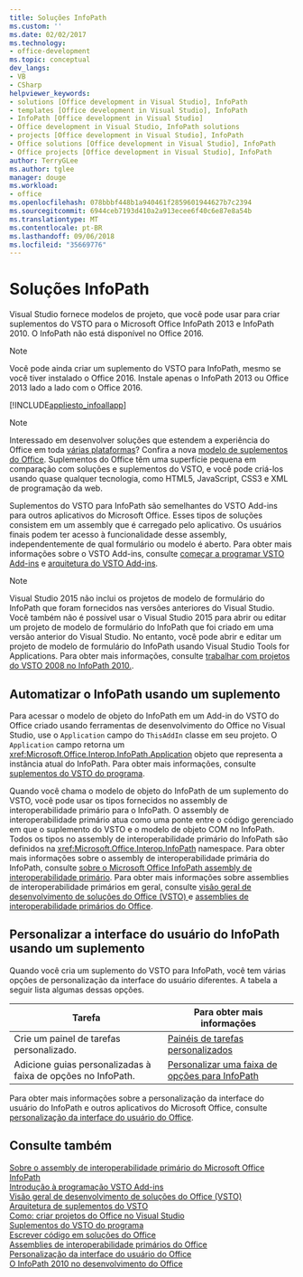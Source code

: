 ```yaml
---
title: Soluções InfoPath
ms.custom: ''
ms.date: 02/02/2017
ms.technology:
- office-development
ms.topic: conceptual
dev_langs:
- VB
- CSharp
helpviewer_keywords:
- solutions [Office development in Visual Studio], InfoPath
- templates [Office development in Visual Studio], InfoPath
- InfoPath [Office development in Visual Studio]
- Office development in Visual Studio, InfoPath solutions
- projects [Office development in Visual Studio], InfoPath
- Office solutions [Office development in Visual Studio], InfoPath
- Office projects [Office development in Visual Studio], InfoPath
author: TerryGLee
ms.author: tglee
manager: douge
ms.workload:
- office
ms.openlocfilehash: 078bbbf448b1a940461f2859601944627b7c2394
ms.sourcegitcommit: 6944ceb7193d410a2a913ecee6f40c6e87e8a54b
ms.translationtype: MT
ms.contentlocale: pt-BR
ms.lasthandoff: 09/06/2018
ms.locfileid: "35669776"
---
```

# <a name="infopath-solutions"></a>Soluções InfoPath
  Visual Studio fornece modelos de projeto, que você pode usar para criar suplementos do VSTO para o Microsoft Office InfoPath 2013 e InfoPath 2010. O InfoPath não está disponível no Office 2016.  
  
> [!NOTE]  
>  Você pode ainda criar um suplemento do VSTO para InfoPath, mesmo se você tiver instalado o Office 2016. Instale apenas o InfoPath 2013 ou Office 2013 lado a lado com o Office 2016.  
  
 [!INCLUDE[appliesto_infoallapp](../vsto/includes/appliesto-infoallapp-md.md)]  
  
> [!NOTE]  
>  Interessado em desenvolver soluções que estendem a experiência do Office em toda [várias plataformas](https://dev.office.com/add-in-availability)? Confira a nova [modelo de suplementos do Office](https://dev.office.com/docs/add-ins/overview/office-add-ins). Suplementos do Office têm uma superfície pequena em comparação com soluções e suplementos do VSTO, e você pode criá-los usando quase qualquer tecnologia, como HTML5, JavaScript, CSS3 e XML de programação da web.  
  
 Suplementos do VSTO para InfoPath são semelhantes do VSTO Add-ins para outros aplicativos do Microsoft Office. Esses tipos de soluções consistem em um assembly que é carregado pelo aplicativo. Os usuários finais podem ter acesso à funcionalidade desse assembly, independentemente de qual formulário ou modelo é aberto. Para obter mais informações sobre o VSTO Add-ins, consulte [começar a programar VSTO Add-ins](../vsto/getting-started-programming-vsto-add-ins.md) e [arquitetura do VSTO Add-ins](../vsto/architecture-of-vsto-add-ins.md).  
  
> [!NOTE]  
>  Visual Studio 2015 não inclui os projetos de modelo de formulário do InfoPath que foram fornecidos nas versões anteriores do Visual Studio. Você também não é possível usar o Visual Studio 2015 para abrir ou editar um projeto de modelo de formulário do InfoPath que foi criado em uma versão anterior do Visual Studio. No entanto, você pode abrir e editar um projeto de modelo de formulário do InfoPath usando Visual Studio Tools for Applications. Para obter mais informações, consulte [trabalhar com projetos do VSTO 2008 no InfoPath 2010.](http://go.microsoft.com/fwlink/?LinkID=218903).  
  
## <a name="automate-infopath-by-using-an-add-in"></a>Automatizar o InfoPath usando um suplemento  
 Para acessar o modelo de objeto do InfoPath em um Add-in do VSTO do Office criado usando ferramentas de desenvolvimento do Office no Visual Studio, use o `Application` campo do `ThisAddIn` classe em seu projeto. O `Application` campo retorna um <xref:Microsoft.Office.Interop.InfoPath.Application> objeto que representa a instância atual do InfoPath. Para obter mais informações, consulte [suplementos do VSTO do programa](../vsto/programming-vsto-add-ins.md).  
  
 Quando você chama o modelo de objeto do InfoPath de um suplemento do VSTO, você pode usar os tipos fornecidos no assembly de interoperabilidade primário para o InfoPath. O assembly de interoperabilidade primário atua como uma ponte entre o código gerenciado em que o suplemento do VSTO e o modelo de objeto COM no InfoPath. Todos os tipos no assembly de interoperabilidade primário do InfoPath são definidos na <xref:Microsoft.Office.Interop.InfoPath> namespace. Para obter mais informações sobre o assembly de interoperabilidade primária do InfoPath, consulte [sobre o Microsoft Office InfoPath assembly de interoperabilidade primário](http://msdn.microsoft.com/1b3ae03c-6951-49e4-a489-4712d3f7ba72). Para obter mais informações sobre assemblies de interoperabilidade primários em geral, consulte [visão geral de desenvolvimento de soluções do Office &#40;VSTO&#41; ](../vsto/office-solutions-development-overview-vsto.md) e [assemblies de interoperabilidade primários do Office](../vsto/office-primary-interop-assemblies.md).  
  
## <a name="customize-the-user-interface-of-infopath-by-using-an-add-in"></a>Personalizar a interface do usuário do InfoPath usando um suplemento  
 Quando você cria um suplemento do VSTO para InfoPath, você tem várias opções de personalização da interface do usuário diferentes. A tabela a seguir lista algumas dessas opções.  
  
|Tarefa|Para obter mais informações|  
|----------|--------------------------|  
|Crie um painel de tarefas personalizado.|[Painéis de tarefas personalizados](../vsto/custom-task-panes.md)|  
|Adicione guias personalizadas à faixa de opções no InfoPath.|[Personalizar uma faixa de opções para InfoPath](../vsto/customizing-a-ribbon-for-infopath.md)|  
  
 Para obter mais informações sobre a personalização da interface do usuário do InfoPath e outros aplicativos do Microsoft Office, consulte [personalização da interface do usuário do Office](../vsto/office-ui-customization.md).  
  
## <a name="see-also"></a>Consulte também  
 [Sobre o assembly de interoperabilidade primário do Microsoft Office InfoPath](http://msdn.microsoft.com/1b3ae03c-6951-49e4-a489-4712d3f7ba72)   
 [Introdução à programação VSTO Add-ins](../vsto/getting-started-programming-vsto-add-ins.md)   
 [Visão geral de desenvolvimento de soluções do Office &#40;VSTO&#41;](../vsto/office-solutions-development-overview-vsto.md)   
 [Arquitetura de suplementos do VSTO](../vsto/architecture-of-vsto-add-ins.md)   
 [Como: criar projetos do Office no Visual Studio](../vsto/how-to-create-office-projects-in-visual-studio.md)   
 [Suplementos do VSTO do programa](../vsto/programming-vsto-add-ins.md)   
 [Escrever código em soluções do Office](../vsto/writing-code-in-office-solutions.md)   
 [Assemblies de interoperabilidade primários do Office](../vsto/office-primary-interop-assemblies.md)   
 [Personalização da interface do usuário do Office](../vsto/office-ui-customization.md)   
 [O InfoPath 2010 no desenvolvimento do Office](http://go.microsoft.com/fwlink/?LinkId=199012)  
  
  